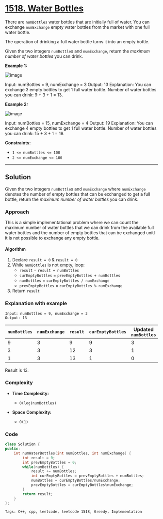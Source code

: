 
# [1518. Water Bottles]([problem-link](https://leetcode.com/problems/water-bottles/description))

There are `numBottles` water bottles that are initially full of water. You can exchange `numExchange` empty water bottles from the market with one full water bottle.

The operation of drinking a full water bottle turns it into an empty bottle.

Given the two integers `numBottle`s and `numExchange`, return the *maximum number of water bottles* you can drink.

**Example 1:**

![image](https://github.com/akazad13/leetcode/assets/16265339/d506a27f-fcb4-474b-ad5e-87316e5a9f86)

Input: numBottles = 9, numExchange = 3
Output: 13
Explanation: You can exchange 3 empty bottles to get 1 full water bottle.
Number of water bottles you can drink: 9 + 3 + 1 = 13.

**Example 2:**

![image](https://github.com/akazad13/leetcode/assets/16265339/cadef581-7855-4b32-8982-b7631b462025)

Input: numBottles = 15, numExchange = 4
Output: 19
Explanation: You can exchange 4 empty bottles to get 1 full water bottle. 
Number of water bottles you can drink: 15 + 3 + 1 = 19.
 

**Constraints:**

- `1 <= numBottles <= 100`
- `2 <= numExchange <= 100`

---

## Solution

Given the two integers `numBottle`s and `numExchange` where `numExchange` denotes the number of empty bottles that can be exchanged to get a full bottle, return the *maximum number of water bottles* you can drink.

### Approach

This is a simple implementational problem where we can count the maximum number of water bottles that we can drink from the available full water bottles and the number of empty bottles that can be exchanged unitl it is not possible to exchange any empty bottle.

#### Algorithm
1. Declare `result = 0` & `result = 0`
2. While `numBottles` is not empty, loop:
    - `result` = `result + numBottles`
    - `curEmptyBottles` = `prevEmptyBottles + numBottles`
    -  `numBottles` = `curEmptyBottles / numExchange`
    - `prevEmptyBottles` = `curEmptyBottles % numExchange`
3. Return `result`

### Explanation with example

    Input: numBottles = 9, numExchange = 3
    Output: 13

| `numBottles` | `numExchange` | `result` | `curEmptyBottles` | Updated `numBottles` | `prevEmptyBottles` |
|--------------|---------------|----------|-------------------|----------------------|--------------------|
| 9            | 3             | 9        | 9                 | 3                    | 0                  |
| 3            | 3             | 12       | 3                 | 1                    | 0                  |
| 1            | 3             | 13       | 1                 | 0                    | 1                  |

Result is 13.

### Complexity

- **Time Complexity:**

    - `O(log(numBottles)`

- **Space Complexity:**

    - `O(1)`

### Code

```cpp
class Solution {
public:
    int numWaterBottles(int numBottles, int numExchange) {
        int result = 0;
        int prevEmptyBottles = 0;
        while(numBottles) {
            result += numBottles;
            int curEmptyBottles = prevEmptyBottles + numBottles;
            numBottles = curEmptyBottles/numExchange;
            prevEmptyBottles = curEmptyBottles%numExchange;
        }
        return result;
    }
};
```

    Tags: C++, cpp, leetcode, leetcode 1518, Greedy, Implementation